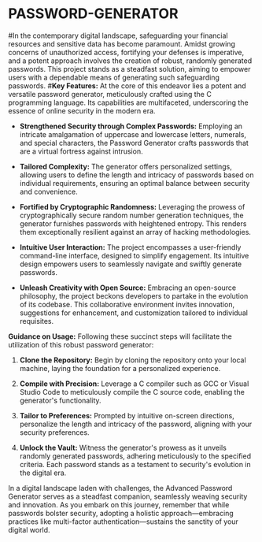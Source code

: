 # PASSWORD-GENERATOR
#In the contemporary digital landscape, safeguarding your financial resources and sensitive data has become paramount. Amidst growing concerns of unauthorized access, fortifying your defenses is imperative, and a potent approach involves the creation of robust, randomly generated passwords. This project stands as a steadfast solution, aiming to empower users with a dependable means of generating such safeguarding passwords.
#**Key Features:**
At the core of this endeavor lies a potent and versatile password generator, meticulously crafted using the C programming language. Its capabilities are multifaceted, underscoring the essence of online security in the modern era. 

- **Strengthened Security through Complex Passwords:** Employing an intricate amalgamation of uppercase and lowercase letters, numerals, and special characters, the Password Generator crafts passwords that are a virtual fortress against intrusion.

- **Tailored Complexity:** The generator offers personalized settings, allowing users to define the length and intricacy of passwords based on individual requirements, ensuring an optimal balance between security and convenience.

- **Fortified by Cryptographic Randomness:** Leveraging the prowess of cryptographically secure random number generation techniques, the generator furnishes passwords with heightened entropy. This renders them exceptionally resilient against an array of hacking methodologies.

- **Intuitive User Interaction:** The project encompasses a user-friendly command-line interface, designed to simplify engagement. Its intuitive design empowers users to seamlessly navigate and swiftly generate passwords.

- **Unleash Creativity with Open Source:** Embracing an open-source philosophy, the project beckons developers to partake in the evolution of its codebase. This collaborative environment invites innovation, suggestions for enhancement, and customization tailored to individual requisites.

**Guidance on Usage:**
Following these succinct steps will facilitate the utilization of this robust password generator:

1. **Clone the Repository:** Begin by cloning the repository onto your local machine, laying the foundation for a personalized experience.

2. **Compile with Precision:** Leverage a C compiler such as GCC or Visual Studio Code to meticulously compile the C source code, enabling the generator's functionality.

3. **Tailor to Preferences:** Prompted by intuitive on-screen directions, personalize the length and intricacy of the password, aligning with your security preferences.

4. **Unlock the Vault:** Witness the generator's prowess as it unveils randomly generated passwords, adhering meticulously to the specified criteria. Each password stands as a testament to security's evolution in the digital era.

In a digital landscape laden with challenges, the Advanced Password Generator serves as a steadfast companion, seamlessly weaving security and innovation. As you embark on this journey, remember that while passwords bolster security, adopting a holistic approach—embracing practices like multi-factor authentication—sustains the sanctity of your digital world.

